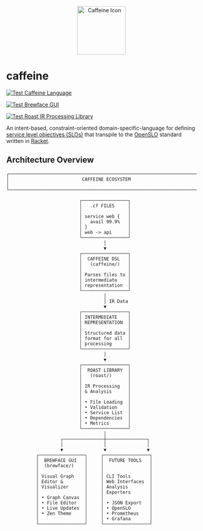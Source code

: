 <div align="center">
  <img src="https://zen.sre.studio/public/images/caffeine_icon.png" alt="Caffeine Icon" width="128" height="128">
</div>

# caffeine

[![Test Caffeine Language](https://github.com/spaced-out-thoughts-dev-foundation/caffeine/actions/workflows/caffeine.yml/badge.svg)](https://github.com/spaced-out-thoughts-dev-foundation/caffeine/actions/workflows/caffeine.yml)

[![Test Brewface GUI](https://github.com/spaced-out-thoughts-dev-foundation/caffeine/actions/workflows/brewface.yml/badge.svg)](https://github.com/spaced-out-thoughts-dev-foundation/caffeine/actions/workflows/brewface.yml)

[![Test Roast IR Processing Library](https://github.com/spaced-out-thoughts-dev-foundation/caffeine/actions/workflows/roast.yml/badge.svg)](https://github.com/spaced-out-thoughts-dev-foundation/caffeine/actions/workflows/roast.yml)

An intent-based, constraint-oriented domain-specific-language for defining [service level objectives (SLOs)](https://sre.google/sre-book/service-level-objectives/) that transpile to the [OpenSLO](https://openslo.com/) standard written in [Racket](https://racket-lang.org/).

## Architecture Overview

```
┌─────────────────────────────────────────────────────────────────────────┐
│                           CAFFEINE ECOSYSTEM                           │
└─────────────────────────────────────────────────────────────────────────┘

                           ┌─────────────────┐
                           │   .cf FILES     │
                           │                 │
                           │ service web {   │
                           │   avail 99.9%   │
                           │ }               │
                           │ web -> api      │
                           └─────────────────┘
                                    │
                                    ▼
                           ┌─────────────────┐
                           │  CAFFEINE DSL   │
                           │   (caffeine/)   │
                           │                 │
                           │ Parses files to │
                           │ intermediate    │
                           │ representation  │
                           └─────────────────┘
                                    │
                                    │ IR Data
                                    ▼
                           ┌─────────────────┐
                           │ INTERMEDIATE    │
                           │ REPRESENTATION  │
                           │                 │
                           │ Structured data │
                           │ format for all  │
                           │ processing      │
                           └─────────────────┘
                                    │
                                    ▼
                           ┌─────────────────┐
                           │  ROAST LIBRARY  │
                           │   (roast/)      │
                           │                 │
                           │ IR Processing   │
                           │ & Analysis      │
                           │                 │
                           │ • File Loading  │
                           │ • Validation    │
                           │ • Service List  │
                           │ • Dependencies  │
                           │ • Metrics       │
                           └─────────────────┘
                                    │
                    ┌───────────────┼───────────────┐
                    │               │               │
                    ▼               ▼               ▼
           ┌─────────────────┐     ┌─────────────────┐
           │  BREWFACE GUI   │     │  FUTURE TOOLS   │
           │  (brewface/)    │     │                 │
           │                 │     │                 │
           │ Visual Graph    │     │ CLI Tools       │
           │ Editor &        │     │ Web Interfaces  │
           │ Visualizer      │     │ Analysis        │
           │                 │     │ Exporters       │
           │ • Graph Canvas  │     │                 │
           │ • File Editor   │     │ • JSON Export   │
           │ • Live Updates  │     │ • OpenSLO       │
           │ • Zen Theme     │     │ • Prometheus    │
           │                 │     │ • Grafana       │
           └─────────────────┘     └─────────────────┘
```
